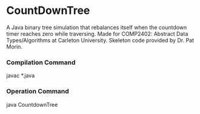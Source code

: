# CountDownTree

A  Java binary tree simulation that rebalances itself when the countdown timer reaches zero while traversing. Made for COMP2402: Abstract Data Types/Algorithms at Carleton University. Skeleton code provided by Dr. Pat Morin.

### Compilation Command
javac *.java

### Operation Command
java CountdownTree
